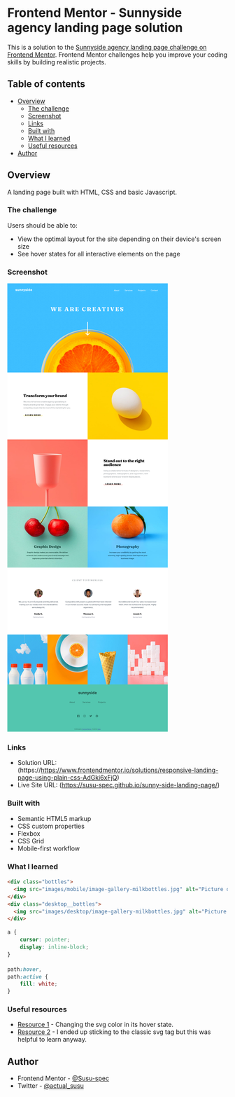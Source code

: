 # Frontend Mentor - Sunnyside agency landing page solution

This is a solution to the [Sunnyside agency landing page challenge on Frontend Mentor](https://www.frontendmentor.io/challenges/sunnyside-agency-landing-page-7yVs3B6ef). Frontend Mentor challenges help you improve your coding skills by building realistic projects.

## Table of contents

- [Overview](#overview)
  - [The challenge](#the-challenge)
  - [Screenshot](#screenshot)
  - [Links](#links)
  - [Built with](#built-with)
  - [What I learned](#what-i-learned)
  - [Useful resources](#useful-resources)
- [Author](#author)

## Overview

A landing page built with HTML, CSS and basic Javascript.

### The challenge

Users should be able to:

- View the optimal layout for the site depending on their device's screen size
- See hover states for all interactive elements on the page

### Screenshot

![Screenshot of the Project](images/sunnyside-landing-page.png)


### Links

- Solution URL: (https://https://www.frontendmentor.io/solutions/responsive-landing-page-using-plain-css-AdGki6xFjQ)
- Live Site URL: (https://susu-spec.github.io/sunny-side-landing-page/)

### Built with

- Semantic HTML5 markup
- CSS custom properties
- Flexbox
- CSS Grid
- Mobile-first workflow

### What I learned

```html
<div class="bottles">
  <img src="images/mobile/image-gallery-milkbottles.jpg" alt="Picture of bottles of milk">
</div>
<div class="desktop__bottles">
  <img src="images/desktop/image-gallery-milkbottles.jpg" alt="Picture of bottles of milk">
</div>
```

```css
a {
    cursor: pointer;
    display: inline-block;
}

path:hover,
path:active {
    fill: white;
}
```

### Useful resources
- [Resource 1](https://css-tricks.com/change-color-of-svg-on-hover/) - Changing the svg color in its hover state.
- [Resource 2](https://stackoverflow.com/questions/4476526/do-i-use-img-object-or-embed-for-svg-files) - I ended up sticking to the classic svg tag but this was helpful to learn anyway.


## Author

- Frontend Mentor - [@Susu-spec](https://www.frontendmentor.io/profile/Susu-spec)
- Twitter - [@actual_susu](https://www.twitter.com/actual_susu)
